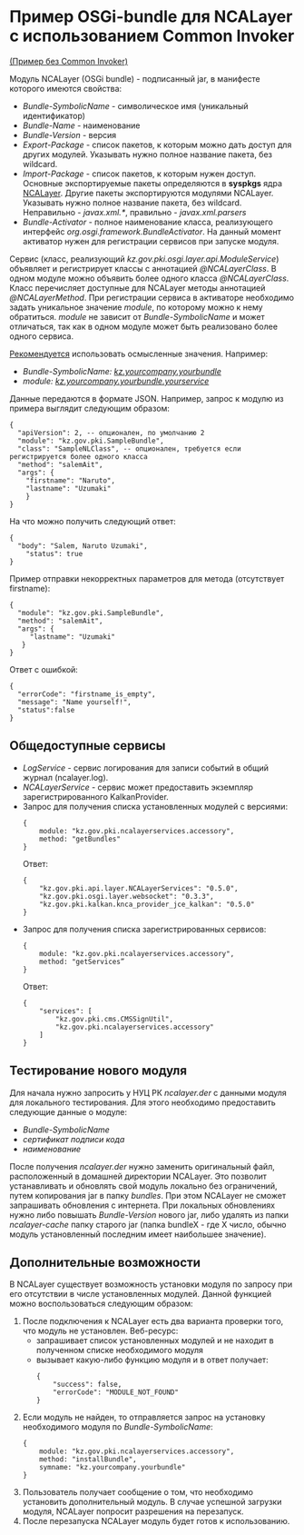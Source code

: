 # Пример OSGi-bundle для NCALayer с использованием Common Invoker

[(Пример без Common Invoker)](https://github.com/pkigovkz/NCALayerSampleBundle)

Модуль NCALayer (OSGi bundle) - подписанный jar, в манифесте которого имеются свойства:
- *Bundle-SymbolicName* - символическое имя (уникальный идентификатор)
- *Bundle-Name* - наименование
- *Bundle-Version* - версия
- *Export-Package* - список пакетов, к которым можно дать доступ для других модулей. Указывать нужно полное название пакета, без wildcard.
- *Import-Package* - список пакетов, к которым нужен доступ. Основные экспортируемые пакеты определяются в **syspkgs** ядра [NCALayer](https://github.com/pkigovkz/NCALayer). Другие пакеты экспортируются модулями NCALayer. Указывать нужно полное название пакета, без wildcard. Неправильно - _javax.xml.*_, правильно - *javax.xml.parsers*
- *Bundle-Activator* - полное наименование класса, реализующего интерфейс *org.osgi.framework.BundleActivator*. На данный момент активатор нужен для регистрации сервисов при запуске модуля.

Сервис (класс, реализующий *kz.gov.pki.osgi.layer.api.ModuleService*) объявляет и регистрирует классы с аннотацией *@NCALayerClass*. В одном модуле можно объявить более одного класса *@NCALayerClass*. Класс перечисляет доступные для NCALayer методы аннотацией *@NCALayerMethod*. При регистрации сервиса в активаторе необходимо задать уникальное значение *module*, по которому можно к нему обратиться. *module* не зависит от *Bundle-SymbolicName* и может отличаться, так как в одном модуле может быть реализовано более одного сервиса.

<u>Рекомендуется</u> использовать осмысленные значения. Например:

- *Bundle-SymbolicName: <u>kz.yourcompany.yourbundle</u>*
- *module: <u>kz.yourcompany.yourbundle.yourservice</u>*

Данные передаются в формате JSON. Например, запрос к модулю из примера выглядит следующим образом:
```
{
  "apiVersion": 2, -- опционален, по умолчанию 2
  "module": "kz.gov.pki.SampleBundle",
  "class": "SampleNLClass", -- опционален, требуется если регистрируется более одного класса
  "method": "salemAit",
  "args": {
    "firstname": "Naruto",
  	"lastname": "Uzumaki"       
	}
}
```
На что можно получить следующий ответ:
```
{
  "body": "Salem, Naruto Uzumaki",
 	"status": true
}
```

Пример отправки некорректных параметров для метода (отсутствует firstname):

```
{
  "module": "kz.gov.pki.SampleBundle",
  "method": "salemAit",
  "args": {
     "lastname": "Uzumaki"       
   }
}
```

Ответ с ошибкой:

```
{
  "errorCode": "firstname_is_empty",
  "message": "Name yourself!",
  "status":false
}
```



## Общедоступные сервисы

- *LogService* - сервис логирования для записи событий в общий журнал (ncalayer.log).
- *NCALayerService* - сервис может предоставить экземпляр зарегистрированного KalkanProvider.
- Запрос для получения списка установленных модулей с версиями:
  ```
  {
      module: "kz.gov.pki.ncalayerservices.accessory",
      method: "getBundles"
  }
  ```
  Ответ:
  ```
  {
      "kz.gov.pki.api.layer.NCALayerServices": "0.5.0",
      "kz.gov.pki.osgi.layer.websocket": "0.3.3",
      "kz.gov.pki.kalkan.knca_provider_jce_kalkan": "0.5.0"
  }
  ```
- Запрос для получения списка зарегистрированных сервисов:
  ```
  {
      module: "kz.gov.pki.ncalayerservices.accessory",
      method: "getServices”
  }
  ```
  Ответ:
  ```
  {
      "services": [
          "kz.gov.pki.cms.CMSSignUtil",
          "kz.gov.pki.ncalayerservices.accessory"
      ]
  }
  ```

## Тестирование нового модуля

Для начала нужно запросить у НУЦ РК *ncalayer.der* с данными модуля для локального тестирования. Для этого необходимо предоставить следующие данные о модуле:
- *Bundle-SymbolicName*
- *сертификат подписи кода*
- *наименование*

После получения *ncalayer.der* нужно заменить оригинальный файл, расположенный в домашней директории NCALayer. Это позволит устанавливать и обновлять свой модуль локально без ограничений, путем копирования jar в папку *bundles*. При этом NCALayer не сможет запрашивать обновления с интернета. При локальных обновлениях нужно либо повышать *Bundle-Version* нового jar, либо удалять из папки *ncalayer-cache* папку старого jar (папка bundleX - где X число, обычно модуль установленный последним имеет наибольшее значение).

## Дополнительные возможности

В NCALayer существует возможность установки модуля по запросу при его отсутствии в числе установленных модулей. Данной функцией можно воспользоваться следующим образом:
1. После подключения к NCALayer есть два варианта проверки того, что модуль не установлен. Веб-ресурс:
   - запрашивает список установленных модулей и не находит в полученном списке необходимого модуля
   - вызывает какую-либо функцию модуля и в ответ получает:
     ```
     {
         "success": false,
         "errorCode": "MODULE_NOT_FOUND"
     }
     ```
2. Если модуль не найден, то отправляется запрос на установку необходимого модуля по *Bundle-SymbolicName*:
   ```
   {
       module: "kz.gov.pki.ncalayerservices.accessory", 
       method: "installBundle",
       symname: "kz.yourcompany.yourbundle"
   }
   ```
3. Пользователь получает сообщение о том, что необходимо установить дополнительный модуль. В случае успешной загрузки модуля, NCALayer попросит разрешения на перезапуск.
4. После перезапуска NCALayer модуль будет готов к использованию.
